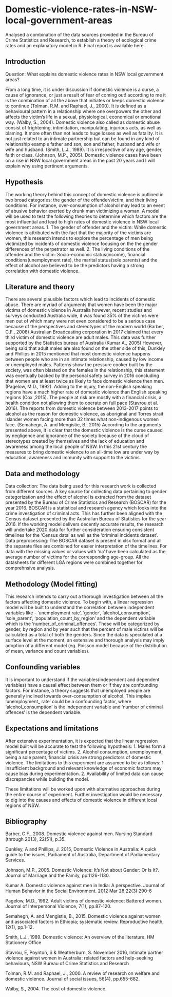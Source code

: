 # Domestic-violence-rates-in-NSW-local-government-areas
Analysed a combination of the data sources provided in the Bureau of Crime Statistics and Research, to establish a theory of ecological crime rates and an explanatory model in R.
Final report is available here.

## Introduction
Question: What explains domestic violence rates in NSW local government areas?

From a long time, it is under discussion if domestic violence is a curse, a cause of ignorance, or just a result
of fear of coming out! according to me it is the combination of all the above that initiates or keeps domestic
violence to continue (Tolman, R.M. and Raphael, J., 2000). It is defined as a behavioural pattern in a
relationship where one overpowers the other and affects the victim’s life in a sexual, physiological, economical
or emotional way. (Walby, S., 2004). Domestic violence also called as domestic abuse consist of frightening,
intimidation, manipulating, injurious acts, as well as blaming. It more often than not leads to huge losses as
well as fatality. It is not just related to an intimate partnership but can be found in any kind of relationship
example father and son, son and father, husband and wife or wife and husband. (Smith, L.J., 1989). It is
irrespective of any age, gender, faith or class. (Johnson, M.P., 2005). Domestic violence cases have been on a
rise in NSW local government areas in the past 20 years and I will explain why using pertinent arguments.

## Hypothesis 
The working theory behind this concept of domestic violence is outlined in two broad categories:
the gender of the offender/victim, and their living conditions. For instance, over-consumption of alcohol
may lead to an event of abusive behavior exerted by drunk man victimizing a woman. A model will be used
to test the following theories to determine which factors are the most influential and lead to high rates of
domestic violence in NSW local government areas. 1. The gender of offender and the victim: While domestic
violence is attributed with the fact that the majority of the victims are women, this research intends to
explore the percentage of men being victimized by incidents of domestic violence focusing on the the gender
differences of the perpetrator as well. 2. The living conditions of the offender and the victim: Socio-economic
status(income), financial conditions(unemployment rate), the marital status(sole parents) and the effect of
alcohol are believed to be the predictors having a strong correlation with domestic violence.

## Literature and theory
There are several plausible factors which lead to incidents of domestic abuse. There are myriad of arguments
that women have been the major victims of domestic violence in Australia however, recent studies and surveys
conducted Australia wide, it was found 35% of the victims were men out of which many were not even
considered to be a serious case because of the perspectives and stereotypes of the modern world (Barber,
C.F., 2008) Australian Broadcasting corporation in 2017 claimed that every third victim of domestic violence
are adult males. This data was further supported by the Statistics bureau of Australia (Kumar A., 2005)
However, being said that adult males are also found on the other side of this, Dunkley and Phillips in 2015
mentioned that most domestic violence happens between people who are in an intimate relationship, caused
by low income or unemployed males. Patterns show the pressure cooker built by the society, was often blasted
on the females in the relationship, this statement was eventually backed by the personal safety survey in 2016
concluding that women are at least twice as likely to face domestic violence then men. (Pagelow, M.D., 1992).
Adding to the injury, the non-English speaking regions have a much higher rate of domestic violence than
English speaking regions (Cox ,2015). The people at risk are mostly with a financial crisis, a health condition
not allowing them to operate on full pace (Stavrou et al. 2016). The reports from domestic violence between
2013-2017 points to alcohol as the reason for domestic violence, as aboriginal and Torres strait islander women
facing more than 32 times what non-indigenous women face. (Semahegn, A. and Mengistie, B., 2015)
According to the arguments presented above, it is clear that the domestic violence is the curse caused by
negligence and ignorance of the society because of the cloud of stereotypes created by themselves and the
lack of education and awareness among the local people of NSW. In this 21st century the measures to bring
domestic violence to an all-time low are under way by education, awareness and immunity with support to
the victims.

## Data and methodology
Data collection: The data being used for this research work is collected from different sources. A key source
for collecting data pertaining to gender categorization and the effect of alcohol is extracted from the dataset
presented by the Bureau of Crime Statistics and Research (BOSCAR) for the year 2016. BOSCAR is a
statistical and research agency which looks into the crime investigation of criminal acts. This has further
been aligned with the Census dataset presented by the Australian Bureau of Statistics for the year 2016.
If the working model delivers decently accurate results, the research will undertake 2020 data for further
consideration ensuring consistent timelines for the ‘Census data’ as well as the ‘criminal incidents dataset’.
Data preprocessing: The BOSCAR dataset is present in xlsx format and all the separate files are combined
for easier interpretation of the timelines. For data with the missing values or values with ‘na’ have been
calculated as the average number of victims for the corresponding age-group. All the datasheets for different
LGA regions were combined together for comprehnsive analysis.

## Methodology (Model fitting)
This research intends to carry out a thorough investigation between all the factors
affecting domestic violence. To begin with, a linear regression model will be built to understand the correlation
between independent variables like - ‘unemployment rate’, ‘gender’, ‘alcohol_consumption’, ‘sole_parent’,
‘population_count_by_region’ and the dependent variable which is the ‘number_of_criminal_offences’.
These will be categorized by gender, by region and by year such that the percent of male victims will be
calculated as a total of both the genders. Since the data is speculated at a surface level at the moment, an
extensive and thorough analysis may imply adoption of a different model (eg. Poisson model because of the
distribution of mean, variance and count variables).

## Confounding variables
It is important to understand if the variables(independent and dependent variables)
have a causal effect between them or if they are confounding factors. For instance, a theory suggests that
unemployed people are generally inclined towards over-consumption of alcohol. This implies ‘unemployment_
rate’ could be a confounding factor, where ‘alcohol_consumption’ is the independent variable and
‘number of criminal offences’ is the dependent variable.

## Expectations and limitations
After extensive experimentation, it is expected that the linear regression model built will be accurate to
test the following hypothesis: 1. Males form a significant percentage of victims. 2. Alcohol consumption,
unemployment, being a sole parent, financial crisis are strong predictors of domestic violence.
The limitations to this experiment are assumed to be as follows: 1. Insufficient background and relevant
knowledge of economic factors may cause bias during experimentation. 2. Availability of limited data can
cause discrepancies while building the model.

These limitations will be worked upon with alternative approaches during the entire course of experiment.
Further investigation would be necessary to dig into the causes and effects of domestic violence in different
local regions of NSW.

## Bibliography

Barber, C.F., 2008. Domestic violence against men. Nursing Standard (through 2013), 22(51), p.35.

Dunkley, A and Phillips, J. 2015, Domestic Violence in Australia: A quick guide to the issues, Parliament of Australia, Department of Parliamentary Services.

Johnson, M.P., 2005. Domestic Violence: It’s Not about Gender: Or Is It?. Journal of Marriage and the Family, pp.1126-1130.

Kumar A. Domestic violence against men in India: A perspective. Journal of Human Behavior in the Social Environment. 2012 Mar 28;22(3):290-6

Pagelow, M.D., 1992. Adult victims of domestic violence: Battered women. Journal of Interpersonal Violence, 7(1), pp.87-120.

Semahegn, A. and Mengistie, B., 2015. Domestic violence against women and associated factors in Ethiopia; systematic review. Reproductive health, 12(1), pp.1-12.

Smith, L.J., 1989. Domestic violence: An overview of the literature. HM Stationery Office 

Stavrou, E, Poynton, S & Weatherburn, S. November 2016, Intimate partner violence against women in Australia: related factors and help-seeking behaviours, NSW Bureau of Crime Statistics and Research

Tolman, R.M. and Raphael, J., 2000. A review of research on welfare and domestic violence. Journal of social issues, 56(4), pp.655-682.

Walby, S., 2004. The cost of domestic violence.

